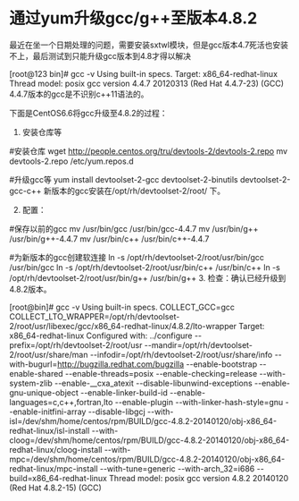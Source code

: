 <h1>通过yum升级gcc/g++至版本4.8.2</h1>
最近在坐一个日期处理的问题，需要安装sxtwl模块，但是gcc版本4.7死活也安装不上，最后测试到只能升级gcc版本到4.8才得以解决


[root@123 bin]# gcc -v
Using built-in specs.
Target: x86_64-redhat-linux
Thread model: posix
gcc version 4.4.7 20120313 (Red Hat 4.4.7-23) (GCC)
4.4.7版本的gcc是不识别c++11语法的。

下面是CentOS6.6将gcc升级至4.8.2的过程：

1. 安装仓库等

#安装仓库
wget http://people.centos.org/tru/devtools-2/devtools-2.repo
mv devtools-2.repo /etc/yum.repos.d

#升级gcc等
yum install devtoolset-2-gcc devtoolset-2-binutils devtoolset-2-gcc-c++
新版本的gcc安装在/opt/rh/devtoolset-2/root/ 下。

2. 配置：

#保存以前的gcc
mv /usr/bin/gcc /usr/bin/gcc-4.4.7
mv /usr/bin/g++ /usr/bin/g++-4.4.7
mv /usr/bin/c++ /usr/bin/c++-4.4.7

#为新版本的gcc创建软连接
ln -s /opt/rh/devtoolset-2/root/usr/bin/gcc /usr/bin/gcc
ln -s /opt/rh/devtoolset-2/root/usr/bin/c++ /usr/bin/c++
ln -s /opt/rh/devtoolset-2/root/usr/bin/g++ /usr/bin/g++
3. 检查：确认已经升级到4.8.2版本。

[root@bin]# gcc -v
Using built-in specs.
COLLECT_GCC=gcc
COLLECT_LTO_WRAPPER=/opt/rh/devtoolset-2/root/usr/libexec/gcc/x86_64-redhat-linux/4.8.2/lto-wrapper
Target: x86_64-redhat-linux
Configured with: ../configure --prefix=/opt/rh/devtoolset-2/root/usr --mandir=/opt/rh/devtoolset-2/root/usr/share/man --infodir=/opt/rh/devtoolset-2/root/usr/share/info --with-bugurl=http://bugzilla.redhat.com/bugzilla --enable-bootstrap --enable-shared --enable-threads=posix --enable-checking=release --with-system-zlib --enable-__cxa_atexit --disable-libunwind-exceptions --enable-gnu-unique-object --enable-linker-build-id --enable-languages=c,c++,fortran,lto --enable-plugin --with-linker-hash-style=gnu --enable-initfini-array --disable-libgcj --with-isl=/dev/shm/home/centos/rpm/BUILD/gcc-4.8.2-20140120/obj-x86_64-redhat-linux/isl-install --with-cloog=/dev/shm/home/centos/rpm/BUILD/gcc-4.8.2-20140120/obj-x86_64-redhat-linux/cloog-install --with-mpc=/dev/shm/home/centos/rpm/BUILD/gcc-4.8.2-20140120/obj-x86_64-redhat-linux/mpc-install --with-tune=generic --with-arch_32=i686 --build=x86_64-redhat-linux
Thread model: posix
gcc version 4.8.2 20140120 (Red Hat 4.8.2-15) (GCC)
